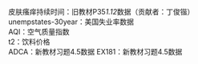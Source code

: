 皮肤瘙痒持续时间：旧教材P35*1.12*数据（贡献者：丁俊锴）  
unempstates-30year：美国失业率数据  
AQI：空气质量指数  
t2：饮料价格  
ADCA：新教材习题4.5数据
EX181：新教材习题4.5数据
